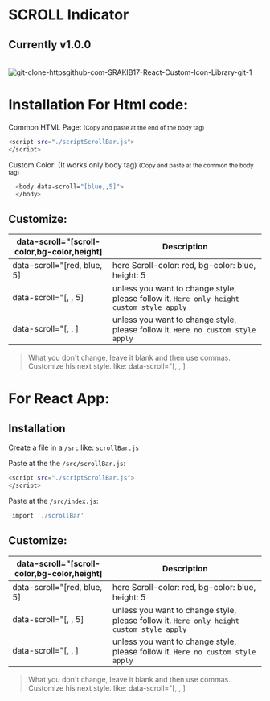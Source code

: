 

# SCROLL Indicator

## Currently v1.0.0

<br/>

<img src="https://i.ibb.co/XYrw3Vm/20220615-144013.gif" alt="git-clone-httpsgithub-com-SRAKIB17-React-Custom-Icon-Library-git-1" border="0">

# Installation For Html code:

 Common HTML Page: <small>(Copy and paste at the end of the body tag)</small>
```bash
<script src="./scriptScrollBar.js">
</script>
```
 Custom Color: (It works only body tag)  <small>(Copy and paste at the common the body tag)</small>
```bash
  <body data-scroll="[blue,,5]">
  </body>
```

## Customize:

| data-scroll="[scroll-color,bg-color,height] | Description                                                                               |
| ------------------------------------------- | ----------------------------------------------------------------------------------------- |
| data-scroll="[red, blue, 5]                 | here Scroll-color: red, bg-color: blue, height: 5                                         |
| data-scroll="[, , 5]                        | unless you want to change style, please follow it. `Here only height custom style apply ` |
| data-scroll="[, , ]                         | unless you want to change style, please follow it. `Here no custom style apply `          |

>What you don't change, leave it blank and then use commas. Customize his next style. like: data-scroll="[, , ]  







# For React App:


## Installation

Create a file in a `/src` like: `scrollBar.js`


Paste at the the `/src/scrollBar.js`:
```bash
<script src="./scriptScrollBar.js">
</script>
```
Paste at the `/src/index.js`:
```bash
 import './scrollBar'
```

## Customize:

| data-scroll="[scroll-color,bg-color,height] | Description                                                                               |
| ------------------------------------------- | ----------------------------------------------------------------------------------------- |
| data-scroll="[red, blue, 5]                 | here Scroll-color: red, bg-color: blue, height: 5                                         |
| data-scroll="[, , 5]                        | unless you want to change style, please follow it. `Here only height custom style apply ` |
| data-scroll="[, , ]                         | unless you want to change style, please follow it. `Here no custom style apply `          |

>What you don't change, leave it blank and then use commas. Customize his next style. like: data-scroll="[, , ]  

